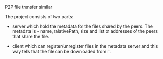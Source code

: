 P2P file transfer similar 

The project consists of two parts:
- server which hold the metadata for the files shared by the peers.
  The metadata is - name, ralativePath, size and list of addresses
  of the peers that share the file.

- client which can register/unregister files in the metadata server
  and this way tells that the file can be downloaded from it.
